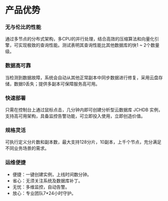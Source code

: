 # 产品优势

### 无与伦比的性能
通过多节点的分布式架构，多CPU的并行处理，结合高效的压缩算法和向量化引擎，可实现极致的查询性能。测试表明其查询性能比其他数据库的快1 ~ 2个数量级。



### 数据高可靠

当检测到数据故障，系统会自动从其他正常副本中同步数据进行修复，采用云盘存储，数据0丢失；提供多副本可保障服务高可用。



### 快速部署
只需在控制台上通过鼠标点击，几分钟内即可创建分析型云数据库 JCHDB  实例，支持高可用架构，具备监控告警功能，可立即投入使用，立即创造价值。



### 规格灵活
可执行定义分片数和副本数，最大支持128分片，10副本，上千个节点，充分满足不同业务场景的需求。



### 运维便捷
- 便捷：一键创建实例，上线时间数分钟。
- 省心：无须关注系统及数据库补丁。
- 无忧：多维监控，自动告警。
- 放心：专业团队7*24小时守护。

